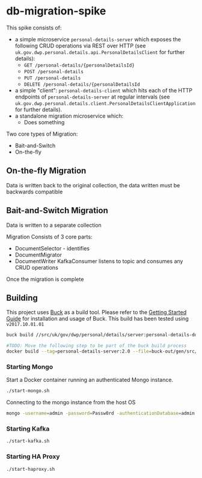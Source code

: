 # db-migration-spike

This spike consists of:
- a simple microservice `personal-details-server` which exposes the following CRUD operations via REST over HTTP (see 
`uk.gov.dwp.personal.details.api.PersonalDetailsClient` for further details):
  - `GET /personal-details/{personalDetailsId}`
  - `POST /personal-details`
  - `PUT /personal-details`
  - `DELETE /personal-details/{personalDetailsId`
- a simple "client": `personal-details-client` which hits each of the HTTP endpoints of `personal-details-server` at regular intervals
 (see `uk.gov.dwp.personal.details.client.PersonalDetailsClientApplication` for further details).
- a standalone migration microservice which:
  - Does something
  
  
Two core types of Migration:
- Bait-and-Switch
- On-the-fly

## On-the-fly Migration
Data is written back to the original collection, the data written must be backwards compatible

## Bait-and-Switch Migration
Data is written to a separate collection 

Migration
Consists of 3 core parts:
- DocumentSelector - identifies
- DocumentMigrator
- DocumentWriter
KafkaConsumer listens to topic and consumes any CRUD operations

Once the migration is complete

## Building
This project uses [Buck](https://buckbuild.com/) as a build tool.  Please refer to the [Getting Started Guide]() for installation and usage of Buck.
This build has been tested using `v2017.10.01.01`

```bash
buck build //src/uk/gov/dwp/personal/details/server:personal-details-docker

#TODO: Move the following step to be part of the buck build process
docker build --tag=personal-details-server:2.0 --file=buck-out/gen/src/uk/gov/dwp/personal/details/server/personal-details-docker/Dockerfile .
```

### Starting Mongo
Start a Docker container running an authenticated Mongo instance.

```bash
./start-mongo.sh
```
Connecting to the mongo instance from the host OS
```bash
mongo -username=admin -password=Passw0rd -authenticationDatabase=admin localhost:28018/admin
```

### Starting Kafka
```bash
./start-kafka.sh
```

### Starting HA Proxy
```bash
./start-haproxy.sh
```
